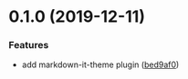 <a name="0.1.0"></a>
# 0.1.0 (2019-12-11)


### Features

* add markdown-it-theme plugin ([bed9af0](https://github.com/miaoxingsoldier/markdown-it-theme/commit/bed9af0))



